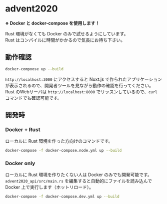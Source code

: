 # advent2020

**※ Docker と docker-compose を使用します！**

Rust 環境がなくても Docker のみで試せるようにしています。  
Rust はコンパイルに時間がかかるので気長にお待ち下さい。

## 動作確認

```bash
docker-compoose up --build
```

`http://localhost:3000` にアクセスすると Nuxt.js で作られたアプリケーションが表示されるので、開発者ツールを見ながら動作の確認を行ってください。  
Rust のWebサーバは `http://localhost:8000` でリッスンしているので、`curl` コマンドでも確認可能です。

## 開発時

### Docker +  Rust

ローカルに Rust 環境を作った方向けのコマンドです。  

```bash
docker-compose -f docker-compose.node.yml up --build
```

### Docker only

ローカルに Rust 環境を作りたくない人は Docker のみでも開発可能です。
`advent2020_api/src/main.rs` を編集すると自動的にファイルを読み込んで Docker 上で実行します（ホットリロード）。

```bash
docker-compose -f docker-compose.dev.yml up --build
```
